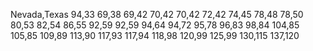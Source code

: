 Nevada,Texas
94,33
69,38
69,42
70,42
70,42
72,42
74,45
78,48
78,50
80,53
82,54
86,55
92,59
92,59
94,64
94,72
95,78
96,83
98,84
104,85
105,85
109,89
113,90
117,93
117,94
118,98
120,99
125,99
130,115
137,120
